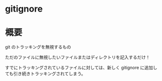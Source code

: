 # gitignore

# 概要
git のトラッキングを無視するもの

ただのファイルに無視したいファイルまたはディレクトリを記入するだけ！

すでにトラッキングされているファイルに対しては、新しく gitignore に追加しても引き続きトラッキングされてしまう。


